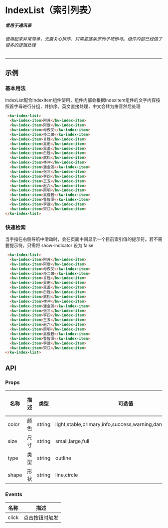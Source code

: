 # IndexList（索引列表）
##### 常用于通讯录
###### 使用起来非常简单，无需关心排序，只需要逐条罗列子项即可。组件内部已经做了很多的逻辑处理
---
## 示例
### 基本用法
IndexList配合IndexItem组件使用，组件内部会根据IndexItem组件的文字内容按照首字母进行分组，并排序。英文直接处理，中文会转为拼音然后处理
```html
 <kw-index-list>
  <kw-index-item>阿苏</kw-index-item>
  <kw-index-item>阿康</kw-index-item>
  <kw-index-item>母夜叉</kw-index-item>
  <kw-index-item>孙二娘</kw-index-item>
  <kw-index-item>关胜</kw-index-item>
  <kw-index-item>吴用</kw-index-item>
  <kw-index-item>晁盖</kw-index-item>
  <kw-index-item>白胜</kw-index-item>
  <kw-index-item>武松</kw-index-item>
  <kw-index-item>林冲</kw-index-item>
  <kw-index-item>潘金莲</kw-index-item>
  <kw-index-item>张三</kw-index-item>
  <kw-index-item>李四</kw-index-item>
  <kw-index-item>王五</kw-index-item>
  <kw-index-item>赵六</kw-index-item>
  <kw-index-item>周明</kw-index-item>
  <kw-index-item>吴俊毅</kw-index-item>
  <kw-index-item>鲁智深</kw-index-item>
  <kw-index-item>李逵</kw-index-item>
  <kw-index-item>宋江</kw-index-item>
</kw-index-list>
```
### 快速检索
当手指在右侧导航中滑动时，会在页面中间显示一个目前索引值的提示符。若不需要提示符，只需将 show-indicator 设为 false
```html
 <kw-index-list>
  <kw-index-item>阿苏</kw-index-item>
  <kw-index-item>阿康</kw-index-item>
  <kw-index-item>母夜叉</kw-index-item>
  <kw-index-item>孙二娘</kw-index-item>
  <kw-index-item>关胜</kw-index-item>
  <kw-index-item>吴用</kw-index-item>
  <kw-index-item>晁盖</kw-index-item>
  <kw-index-item>白胜</kw-index-item>
  <kw-index-item>武松</kw-index-item>
  <kw-index-item>林冲</kw-index-item>
  <kw-index-item>潘金莲</kw-index-item>
  <kw-index-item>张三</kw-index-item>
  <kw-index-item>李四</kw-index-item>
  <kw-index-item>王五</kw-index-item>
  <kw-index-item>赵六</kw-index-item>
  <kw-index-item>周明</kw-index-item>
  <kw-index-item>吴俊毅</kw-index-item>
  <kw-index-item>鲁智深</kw-index-item>
  <kw-index-item>李逵</kw-index-item>
  <kw-index-item>宋江</kw-index-item>
</kw-index-list>
```
## API
### Props
名称|描述|类型|可选值|默认值
---|---|---|---|---
color|颜色|string|light,stable,primary,info,success,warning,danger,lively,royal|-
size|尺寸|string|small,large,full|-
type|类型|string|outline|-
shape|形状|string|line,circle|-
### Events
名称|描述
---|---
click|点击按钮时触发

